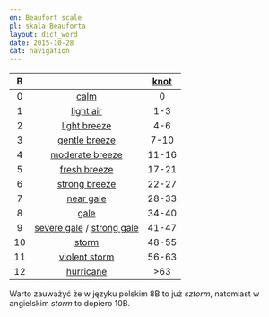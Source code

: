 ```yaml
---
en: Beaufort scale
pl: skala Beauforta
layout: dict_word
date: 2015-10-28
cat: navigation
---
```


| B |            | [knot](/dict/k/knot/) |
|:-:|:----------:|:-------------------------:|
|  0 | [calm](/dict/c/calm/) | 0 |
|  1 | [light air](/dict/l/light-air/) | 1-3 |
|  2 | [light breeze](/dict/l/light-breeze/) | 4-6 |
|  3 | [gentle breeze](/dict/g/gentle-breeze/) | 7-10 |
|  4 | [moderate breeze](/dict/m/moderate-breeze/) | 11-16 |
|  5 | [fresh breeze](/dict/f/fresh-breeze/) | 17-21 |
|  6 | [strong breeze](/dict/s/strong-breeze/) | 22-27 |
|  7 | [near gale](/dict/n/near-gale/) | 28-33 |
|  8 | [gale](/dict/g/gale/) | 34-40 |
|  9 | [severe gale](/dict/s/severe-gale/) / [strong gale](/dict/s/strong-gale/) | 41-47 |
| 10 | [storm](/dict/s/storm/) | 48-55 |
| 11 | [violent storm](/dict/v/violent-storm/) | 56-63 |
| 12 | [hurricane](/dict/h/hurricane/) | >63 |

Warto zauważyć że w języku polskim 8B to już *sztorm*, natomiast w angielskim *storm* to dopiero 10B.

